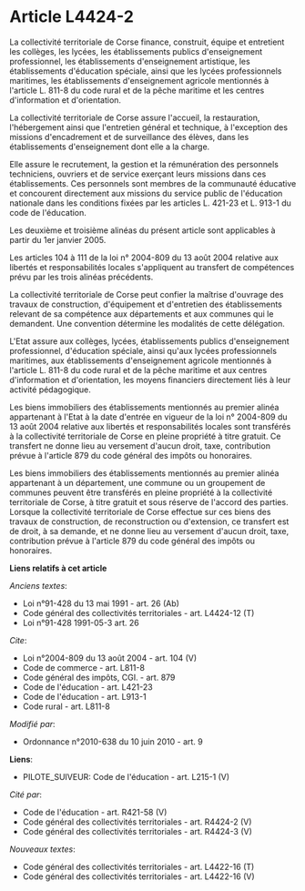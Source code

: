 # Article L4424-2

La collectivité territoriale de Corse finance, construit, équipe et entretient les collèges, les lycées, les établissements
publics d'enseignement professionnel, les établissements d'enseignement artistique, les établissements d'éducation spéciale,
ainsi que les lycées professionnels maritimes, les établissements d'enseignement agricole mentionnés à l'article L. 811-8 du
code rural et de la pêche maritime et les centres d'information et d'orientation. 

La collectivité territoriale de Corse assure l'accueil, la restauration, l'hébergement ainsi que l'entretien général et
technique, à l'exception des missions d'encadrement et de surveillance des élèves, dans les établissements d'enseignement
dont elle a la charge. 

Elle assure le recrutement, la gestion et la rémunération des personnels techniciens, ouvriers et de service exerçant leurs
missions dans ces établissements. Ces personnels sont membres de la communauté éducative et concourent directement aux
missions du service public de l'éducation nationale dans les conditions fixées par les articles L. 421-23 et L. 913-1 du code
de l'éducation. 

Les deuxième et troisième alinéas du présent article sont applicables à partir du 1er janvier 2005. 

Les articles 104 à 111 de la loi n° 2004-809 du 13 août 2004 relative aux libertés et responsabilités locales s'appliquent au
transfert de compétences prévu par les trois alinéas précédents. 

La collectivité territoriale de Corse peut confier la maîtrise d'ouvrage des travaux de construction, d'équipement et
d'entretien des établissements relevant de sa compétence aux départements et aux communes qui le demandent. Une convention
détermine les modalités de cette délégation. 

L'Etat assure aux collèges, lycées, établissements publics d'enseignement professionnel, d'éducation spéciale, ainsi qu'aux
lycées professionnels maritimes, aux établissements d'enseignement agricole mentionnés à l'article L. 811-8 du code rural et
de la pêche maritime et aux centres d'information et d'orientation, les moyens financiers directement liés à leur activité
pédagogique. 

Les biens immobiliers des établissements mentionnés au premier alinéa appartenant à l'Etat à la date d'entrée en vigueur de
la loi n° 2004-809 du 13 août 2004 relative aux libertés et responsabilités locales sont transférés à la collectivité
territoriale de Corse en pleine propriété à titre gratuit. Ce transfert ne donne lieu au versement d'aucun droit, taxe,
contribution prévue à l'article 879 du code général des impôts ou honoraires. 

Les biens immobiliers des établissements mentionnés au premier alinéa appartenant à un département, une commune ou un
groupement de communes peuvent être transférés en pleine propriété à la collectivité territoriale de Corse, à titre gratuit
et sous réserve de l'accord des parties. Lorsque la collectivité territoriale de Corse effectue sur ces biens des travaux de
construction, de reconstruction ou d'extension, ce transfert est de droit, à sa demande, et ne donne lieu au versement
d'aucun droit, taxe, contribution prévue à l'article 879 du code général des impôts ou honoraires.

**Liens relatifs à cet article**

_Anciens textes_:

  - Loi n°91-428 du 13 mai 1991 - art. 26 (Ab)
  - Code général des collectivités territoriales - art. L4424-12 (T)
  - Loi n°91-428 1991-05-3 art. 26

_Cite_:

  - Loi n°2004-809 du 13 août 2004 - art. 104 (V)
  - Code de commerce - art. L811-8
  - Code général des impôts, CGI. - art. 879
  - Code de l'éducation - art. L421-23
  - Code de l'éducation - art. L913-1
  - Code rural - art. L811-8

_Modifié par_:

  - Ordonnance n°2010-638 du 10 juin 2010 - art. 9

**Liens**:

  - PILOTE_SUIVEUR: Code de l'éducation - art. L215-1 (V)

_Cité par_:

  - Code de l'éducation - art. R421-58 (V)
  - Code général des collectivités territoriales - art. R4424-2 (V)
  - Code général des collectivités territoriales - art. R4424-3 (V)

_Nouveaux textes_:

  - Code général des collectivités territoriales - art. L4422-16 (T)
  - Code général des collectivités territoriales - art. L4422-16 (V)
